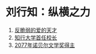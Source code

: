 # 刘行知：纵横之力

1. [反脆弱的爱的天才](https://github.com/harvey-1au/rebirth-public)
2. [知行大学首任校长](https://github.com/harvey-1au/praxis-university-public)
3. [2077年诺贝尔文学奖得主](https://github.com/harvey-1au/literature-public)

